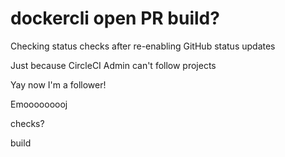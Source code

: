 # dockercli open PR build?

Checking status checks after re-enabling GitHub status updates

Just because CircleCI Admin can't follow projects

Yay now I'm a follower!

Emooooooooj

checks?

build
